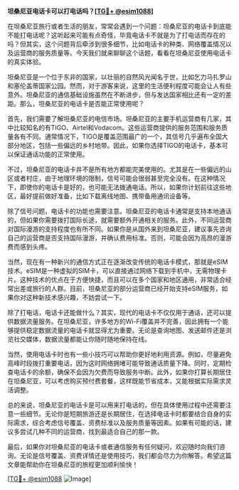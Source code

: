 **坦桑尼亚电话卡可以打电话吗？[[TG💪+ @esim1088](https://t.me/s/esim1088)]**

在坦桑尼亚旅行或者生活的朋友，常常会遇到一个问题：坦桑尼亚的电话卡到底能不能打电话呢？这听起来可能有点奇怪，毕竟电话卡不就是为了打电话而存在的吗？但其实，这个问题背后牵涉到很多细节，比如电话卡的种类、网络覆盖情况以及运营商的服务质量等。今天我们就来聊聊这个话题，看看在坦桑尼亚使用电话卡的真实体验。

坦桑尼亚是一个位于东非的国家，以壮丽的自然风光闻名于世，比如乞力马扎罗山和塞伦盖蒂国家公园。然而，对于游客来说，这里的生活便利程度可能会让人有些意外。坦桑尼亚的通信基础设施虽然在不断进步，但与发达国家相比还有一定的差距。那么，坦桑尼亚的电话卡是否能正常使用呢？

首先，我们需要了解坦桑尼亚的电信市场。坦桑尼亚的主要手机运营商有几家，其中比较知名的有TIGO、Airtel和Vodacom。这些运营商提供的服务范围和服务质量各有不同。通常情况下，TIGO是覆盖范围最广的一个，其信号几乎遍布全国大部分地区，包括一些偏远的乡村地带。因此，如果你选择TIGO的电话卡，基本可以保证通话功能的正常使用。

不过，坦桑尼亚的电话卡并不是所有地方都能完美使用的。尤其是在一些偏远的山区或者村庄，由于地理环境的限制，信号可能会很弱甚至完全没有。在这种情况下，即使你的电话卡是好的，也可能无法拨通电话。所以，如果你计划前往这些地区，最好提前做好准备，比如下载离线地图、携带备用通讯设备等。

除了信号问题，电话卡的功能也需要注意。坦桑尼亚的电话卡通常是支持本地通话的，但如果你需要拨打国际长途，就需要额外开通相关的服务。此外，不同运营商对国际漫游的支持程度也有所不同。如果你是从国外来到坦桑尼亚，建议事先咨询自己的运营商是否支持国际漫游，并确认费用标准。否则，可能会因为高昂的漫游费而感到头疼。

当然，现在有一种新兴的通信方式正在逐渐改变传统的电话卡模式，那就是eSIM技术。eSIM是一种虚拟的SIM卡，可以直接通过网络下载到手机中，无需物理卡片。这种技术的优点在于方便快捷，而且可以在多个国家和地区通用，非常适合经常出差或旅行的人群。目前，坦桑尼亚的部分运营商已经开始支持eSIM服务，如果你对这种新技术感兴趣，不妨尝试一下。

除了打电话，电话卡还能做什么？其实，现代的电话卡不仅仅用于通话，还可以提供数据流量服务。在坦桑尼亚，许多地方的Wi-Fi覆盖并不完善，因此拥有一个能够提供稳定数据流量的电话卡就显得尤为重要。无论是查询地图、发送邮件还是浏览社交媒体，数据流量都能让你随时随地保持在线。

当然，使用电话卡时也有一些小技巧可以帮助你更好地利用资源。例如，尽量避免高峰时段拨打重要电话，因为这时网络拥堵可能导致通话质量下降。同时，定期检查电话卡的余额，确保不会因为欠费而导致服务中断。此外，如果你打算长期居住在坦桑尼亚，可以考虑购买预付费套餐，这样既能节省成本，又能根据实际需求灵活调整。

总的来说，坦桑尼亚的电话卡是可以用来打电话的，但在具体使用过程中还需要注意一些细节。无论你是短期旅游还是长期居住，在选择电话卡时都要结合自身的实际需求，综合考虑信号覆盖、资费标准以及服务质量等因素。如果有可能的话，建议多尝试几种不同的运营商，找到最适合自己的那一款。

最后，如果你对坦桑尼亚的电话卡或者通信服务有任何疑问，欢迎随时向我们咨询。无论是信号覆盖、资费详情还是使用技巧，我们都会尽力为你解答。希望这篇文章能帮助你在坦桑尼亚的旅程更加顺利愉快！

[[TG💪+ @esim1088](https://t.me/s/esim1088) ![Image](https://i.postimg.cc/4NQfJmqS/Snipaste-2025-05-13-00-14-12.png)]